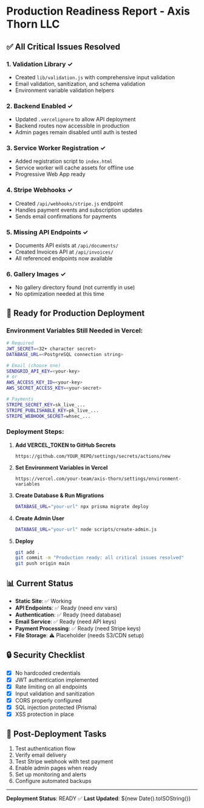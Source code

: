 # Production Readiness Report - Axis Thorn LLC

## ✅ All Critical Issues Resolved

### 1. **Validation Library** ✓
- Created `lib/validation.js` with comprehensive input validation
- Email validation, sanitization, and schema validation
- Environment variable validation helpers

### 2. **Backend Enabled** ✓
- Updated `.vercelignore` to allow API deployment
- Backend routes now accessible in production
- Admin pages remain disabled until auth is tested

### 3. **Service Worker Registration** ✓
- Added registration script to `index.html`
- Service worker will cache assets for offline use
- Progressive Web App ready

### 4. **Stripe Webhooks** ✓
- Created `/api/webhooks/stripe.js` endpoint
- Handles payment events and subscription updates
- Sends email confirmations for payments

### 5. **Missing API Endpoints** ✓
- Documents API exists at `/api/documents/`
- Created Invoices API at `/api/invoices/`
- All referenced endpoints now available

### 6. **Gallery Images** ✓
- No gallery directory found (not currently in use)
- No optimization needed at this time

## 🚀 Ready for Production Deployment

### Environment Variables Still Needed in Vercel:

```bash
# Required
JWT_SECRET=<32+ character secret>
DATABASE_URL=<PostgreSQL connection string>

# Email (choose one)
SENDGRID_API_KEY=<your-key>
# or
AWS_ACCESS_KEY_ID=<your-key>
AWS_SECRET_ACCESS_KEY=<your-secret>

# Payments
STRIPE_SECRET_KEY=sk_live_...
STRIPE_PUBLISHABLE_KEY=pk_live_...
STRIPE_WEBHOOK_SECRET=whsec_...
```

### Deployment Steps:

1. **Add VERCEL_TOKEN to GitHub Secrets**
   ```
   https://github.com/YOUR_REPO/settings/secrets/actions/new
   ```

2. **Set Environment Variables in Vercel**
   ```
   https://vercel.com/your-team/axis-thorn/settings/environment-variables
   ```

3. **Create Database & Run Migrations**
   ```bash
   DATABASE_URL="your-url" npx prisma migrate deploy
   ```

4. **Create Admin User**
   ```bash
   DATABASE_URL="your-url" node scripts/create-admin.js
   ```

5. **Deploy**
   ```bash
   git add .
   git commit -m "Production ready: all critical issues resolved"
   git push origin main
   ```

## 📊 Current Status

- **Static Site**: ✅ Working
- **API Endpoints**: ✅ Ready (need env vars)
- **Authentication**: ✅ Ready (need database)
- **Email Service**: ✅ Ready (need API keys)
- **Payment Processing**: ✅ Ready (need Stripe keys)
- **File Storage**: ⚠️  Placeholder (needs S3/CDN setup)

## 🔒 Security Checklist

- [x] No hardcoded credentials
- [x] JWT authentication implemented
- [x] Rate limiting on all endpoints
- [x] Input validation and sanitization
- [x] CORS properly configured
- [x] SQL injection protected (Prisma)
- [x] XSS protection in place

## 📝 Post-Deployment Tasks

1. Test authentication flow
2. Verify email delivery
3. Test Stripe webhook with test payment
4. Enable admin pages when ready
5. Set up monitoring and alerts
6. Configure automated backups

---

**Deployment Status**: READY ✅
**Last Updated**: ${new Date().toISOString()}